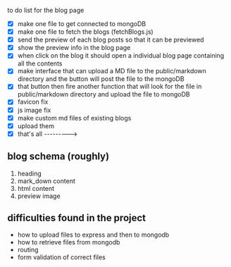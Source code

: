 to do list for the blog page
- [x] make one file to get connected to mongoDB
- [x] make one file to fetch the blogs (fetchBlogs.js)
- [x] send the preview of each blog posts so that it can be previewed
- [x] show the preview info in the blog page 
- [x] when click on the blog it should open a individual blog page containing all the contents
- [x] make interface that can upload a MD file to the public/markdown directory and the button will post the file to the mongoDB
- [x] that button then fire another function that will look for the file in public/markdown directory and upload the file to mongoDB 
- [x] favicon fix
- [x] js image fix
- [x] make custom md files of existing blogs
- [x] upload them
- [x] that's all ---------> 

## blog schema (roughly)
1) heading
2) mark_down content
3) html content
4) preview image

## difficulties found in the project
- how to upload files to express and then to mongodb
- how to retrieve files from mongodb
- routing
- form validation of correct files 